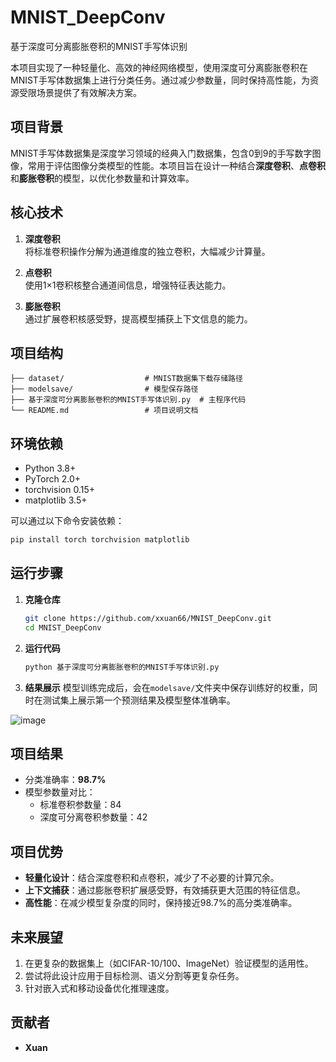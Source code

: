 # MNIST_DeepConv
基于深度可分离膨胀卷积的MNIST手写体识别

本项目实现了一种轻量化、高效的神经网络模型，使用深度可分离膨胀卷积在MNIST手写体数据集上进行分类任务。通过减少参数量，同时保持高性能，为资源受限场景提供了有效解决方案。

## 项目背景
MNIST手写体数据集是深度学习领域的经典入门数据集，包含0到9的手写数字图像，常用于评估图像分类模型的性能。本项目旨在设计一种结合**深度卷积**、**点卷积**和**膨胀卷积**的模型，以优化参数量和计算效率。

## 核心技术
1. **深度卷积**  
   将标准卷积操作分解为通道维度的独立卷积，大幅减少计算量。
   
2. **点卷积**  
   使用1×1卷积核整合通道间信息，增强特征表达能力。

3. **膨胀卷积**  
   通过扩展卷积核感受野，提高模型捕获上下文信息的能力。

## 项目结构
```
├── dataset/                  # MNIST数据集下载存储路径
├── modelsave/                # 模型保存路径
├── 基于深度可分离膨胀卷积的MNIST手写体识别.py  # 主程序代码
└── README.md                 # 项目说明文档
```

## 环境依赖
- Python 3.8+
- PyTorch 2.0+
- torchvision 0.15+
- matplotlib 3.5+

可以通过以下命令安装依赖：
```bash
pip install torch torchvision matplotlib
```

## 运行步骤
1. **克隆仓库**
   ```bash
   git clone https://github.com/xxuan66/MNIST_DeepConv.git
   cd MNIST_DeepConv
   ```

2. **运行代码**
   ```bash
   python 基于深度可分离膨胀卷积的MNIST手写体识别.py
   ```

3. **结果展示**
   模型训练完成后，会在`modelsave/`文件夹中保存训练好的权重，同时在测试集上展示第一个预测结果及模型整体准确率。

![image](https://github.com/user-attachments/assets/16c228ac-39ef-4da6-a264-9755e7838caf)

## 项目结果
- 分类准确率：**98.7%**
- 模型参数量对比：
  - 标准卷积参数量：84
  - 深度可分离卷积参数量：42

## 项目优势
- **轻量化设计**：结合深度卷积和点卷积，减少了不必要的计算冗余。
- **上下文捕获**：通过膨胀卷积扩展感受野，有效捕获更大范围的特征信息。
- **高性能**：在减少模型复杂度的同时，保持接近98.7%的高分类准确率。

## 未来展望
1. 在更复杂的数据集上（如CIFAR-10/100、ImageNet）验证模型的适用性。
2. 尝试将此设计应用于目标检测、语义分割等更复杂任务。
3. 针对嵌入式和移动设备优化推理速度。

## 贡献者
- **Xuan**  
```



